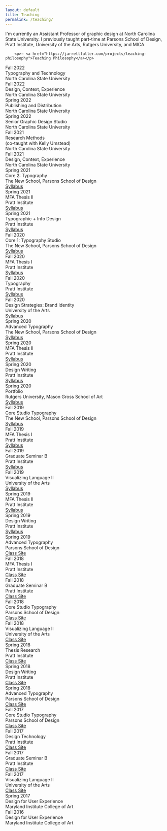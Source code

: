 ```yaml
---
layout: default
title: Teaching
permalink: /teaching/
---
```


<div class="about-intro">
        <p>I'm currently an Assistant Professor of graphic design at North Carolina State University. I previously taught part-time at Parsons School of Design, Pratt Institute, University of the Arts, Rutgers University, and MICA.</p>

        <p>→ <a href="https://jarrettfuller.com/projects/teaching-philosophy">Teaching Philosophy</a></p>

</div>

<main class="archive-preview">

<div class="object">
        <div class="term">Fall 2022</div>
        <div class="class">Typography and Technology</div>
        <div class="school">North Carolina State University</div>
        <div class="term"></div>
</div>

<div class="object">
        <div class="term">Fall 2022</div>
        <div class="class">Design, Context, Experience</div>
        <div class="school">North Carolina State University</div>
        <div class="term"></div>
</div>


<div class="object">
        <div class="term">Spring 2022</div>
        <div class="class">Publishing and Distribution</div>
        <div class="school">North Carolina State University</div>
        <div class="term"></div>
</div>

<div class="object">
        <div class="term">Spring 2022</div>
        <div class="class">Senior Graphic Design Studio</div>
        <div class="school">North Carolina State University</div>
        <div class="term"></div>
</div>

<div class="object">
        <div class="term">Fall 2021</div>
        <div class="class">Research Methods<br> (co-taught with Kelly Umstead)</div>
        <div class="school">North Carolina State University</div>
        <div class="term"></div>
</div>

<div class="object">
        <div class="term">Fall 2021</div>
        <div class="class">Design, Context, Experience</div>
        <div class="school">North Carolina State University</div>
        <div class="term"></div>
</div>

<div class="object">
        <div class="term">Spring 2021</div>
        <div class="class">Core 2: Typography</div>
        <div class="school">The New School, Parsons School of Design</div>
        <div class="term"><a href="https://docs.google.com/document/d/1Fw_-ZV9EGxyzGqwXXzigQ8YHOKPHU8Lli_tSo7Jv8B8/edit?usp=sharing">Syllabus <i class="far fa-external-link-alt"></i></a></div>
</div>

<div class="object">
        <div class="term">Spring 2021</div>
        <div class="class">MFA Thesis II</div>
        <div class="school">Pratt Institute</div>
        <div class="term"> <a href="https://docs.google.com/document/d/1ruQdljlQD39kPs9Ih88_a3TFEvPo32H21qUi7g8cZyw/edit?usp=sharing">Syllabus <i class="far fa-external-link-alt"></i></a></div>
</div>

<div class="object">
        <div class="term">Spring 2021</div>
        <div class="class">Typographic + Info Design</div>
        <div class="school">Pratt Institute</div>
        <div class="term"> <a href="https://docs.google.com/document/d/1EWpTAEkf5fvQ_bzmLAxipfuU8ZF97hbMHLMkEjijjDM/edit?usp=sharing">Syllabus <i class="far fa-external-link-alt"></i></a></div>
</div>

<div class="object">
                        <div class="term">Fall 2020</div>
            <div class="class">Core 1: Typography Studio </div>
            <div class="school">The New School, Parsons School of Design</div>
            <div class="term"><a href="https://docs.google.com/document/d/1Fw_-ZV9EGxyzGqwXXzigQ8YHOKPHU8Lli_tSo7Jv8B8/edit?usp=sharing">Syllabus <i class="far fa-external-link-alt"></i></a></div>
</div>

<div class="object">
                        <div class="term">Fall 2020</div>
            <div class="class">MFA Thesis I</div>
            <div class="school">Pratt Institute</div>
            <div class="term"><a href="https://docs.google.com/document/d/1ruQdljlQD39kPs9Ih88_a3TFEvPo32H21qUi7g8cZyw/edit?usp=sharing">Syllabus <i class="far fa-external-link-alt"></i></a></div>
</div>

<div class="object">
                        <div class="term">Fall 2020</div>
            <div class="class">Typography</div>
            <div class="school">Pratt Institute</div>
            <div class="term"><a href="https://docs.google.com/document/d/1EWpTAEkf5fvQ_bzmLAxipfuU8ZF97hbMHLMkEjijjDM/edit?usp=sharing">Syllabus <i class="far fa-external-link-alt"></i></a></div>
</div>

<div class="object">
                        <div class="term">Fall 2020</div>
            <div class="class">Design Strategies: Brand Identity</div>
            <div class="school">University of the Arts</div>
            <div class="term"><a href="https://docs.google.com/document/d/1ed4yQOf7wlxQXFYgQs3D9B4kgWi2tiOzxB09q4WW-U8/edit?usp=sharing">Syllabus <i class="far fa-external-link-alt"></i></a></div>
</div>

<div class="object">
                        <div class="term">Spring 2020</div>
            <div class="class">Advanced Typography</div>
            <div class="school">The New School, Parsons School of Design</div>
            <div class="term"><a href="https://drive.google.com/open?id=1nJyzvj3U1CpSWa89MVBcJZMhneIJUYdekyLynw9W2NM">Syllabus <i class="far fa-external-link-alt"></i></a></div>
</div>

<div class="object">
                        <div class="term">Spring 2020</div>
            <div class="class">MFA Thesis II</div>
            <div class="school">Pratt Institute</div>
            <div class="term"><a href="https://drive.google.com/open?id=11PS7J4WrRWXzo83xBMQCd5bT7aSbE31BHZuts1OoPqI">Syllabus <i class="far fa-external-link-alt"></i></a></div>
</div>

<div class="object">
                        <div class="term">Spring 2020</div>
            <div class="class">Design Writing</div>
            <div class="school">Pratt Institute</div>
            <div class="term"><a href="https://drive.google.com/open?id=1VjVNCY337h59CDes7nQJKrWaOPOVvEprHY9ugebEOmE">Syllabus <i class="far fa-external-link-alt"></i></a></div>
</div>

<div class="object">
                        <div class="term">Spring 2020</div>
            <div class="class">Portfolio</div>
            <div class="school">Rutgers University, Mason Gross School of Art</div>
            <div class="term"><a href="https://drive.google.com/open?id=1Gz__zsjZDBj4brOs0GpnFn4kHBiOcR27cQb3JFW1rio">Syllabus <i class="far fa-external-link-alt"></i></a></div>
</div>


<div class="object">
                        <div class="term">Fall 2019</div>
            <div class="class">Core Studio Typography</div>
            <div class="school">The New School, Parsons School of Design</div>
            <div class="term"><a href="https://drive.google.com/open?id=1Uia0hB1fhpDZ1d3vV2P4LDL3m3tWPJqmbiqE7bubqNo">Syllabus <i class="far fa-external-link-alt"></i></a></div>
</div>

<div class="object">
                        <div class="term">Fall 2019</div>
            <div class="class">MFA Thesis I</div>
            <div class="school">Pratt Institute</div>
            <div class="term"><a href="https://docs.google.com/document/d/1ruQdljlQD39kPs9Ih88_a3TFEvPo32H21qUi7g8cZyw/edit?usp=sharing">Syllabus <i class="far fa-external-link-alt"></i></a></div>
</div>

<div class="object">
            <div class="term">Fall 2019</div>
            <div class="class">Graduate Seminar B</div>
            <div class="school">Pratt Institute</div>
     <div class="term"><a href="https://docs.google.com/document/d/1UDsX0BcZm7lTou61bATNhQb7OiI3FvMHMoP4oJwwTtA/edit?usp=sharing">Syllabus <i class="far fa-external-link-alt"></i></a></div>
        </div>

<div class="object">
            <div class="term">Fall 2019</div>
            <div class="class">Visualizing Language II</div>
            <div class="school">University of the Arts</div>
            <div class="term"><a href="https://drive.google.com/open?id=1idG9YxPa98VTffkEjgT7TMTECI1mUpEC_Sk1VjSp-c4">Syllabus <i class="far fa-external-link-alt"></i></a></div>
        </div>

<div class="object">
            <div class="term">Spring 2019</div>
            <div class="class">MFA Thesis II</div>
            <div class="school">Pratt Institute</div>
            <div class="term"><a href="http://www.jarrettfuller.com/thesis">Syllabus <i class="far fa-external-link-alt"></i></a></div>
        </div>

<div class="object">
            <div class="term">Spring 2019</div>
            <div class="class">Design Writing</div>
            <div class="school">Pratt Institute</div>
            <div class="term"><a href="https://docs.google.com/document/d/1l6iqXbwxTMLQbnPOcrxE4c-GGtgtM8L8OX0DKGuZmPw/edit?usp=sharing">Syllabus <i class="far fa-external-link-alt"></i></a></div>
        </div>

<div class="object">
            <div class="term">Spring 2019</div>
            <div class="class">Advanced Typography</div>
            <div class="school">Parsons School of Design</div>
            <div class="term"><a href="http://www.jarrettfuller.com/advanced-type">Class Site <i class="far fa-external-link-alt"></i></a></div>
        </div>

<div class="object">
            <div class="term">Fall 2018</div>
            <div class="class">MFA Thesis I</div>
            <div class="school">Pratt Institute</div>
            <div class="term"><a href="http://www.jarrettfuller.com/thesis-research">Class Site <i class="far fa-external-link-alt"></i></a></div>
        </div>

<div class="object">
            <div class="term">Fall 2018</div>
            <div class="class">Graduate Seminar B</div>
            <div class="school">Pratt Institute</div>
            <div class="term"><a href="http://www.jarrettfuller.com/seminar">Class Site <i class="far fa-external-link-alt"></i></a></div>
        </div>

<div class="object">
            <div class="term">Fall 2018</div>
            <div class="class">Core Studio Typography</div>
            <div class="school">Parsons School of Design</div>
            <div class="term"><a href="http://www.jarrettfuller.com/type">Class Site <i class="far fa-external-link-alt"></i></a></div>
        </div>

<div class="object">
            <div class="term">Fall 2018</div>
            <div class="class">Visualizing Language II</div>
            <div class="school">University of the Arts</div>
            <div class="term"><a href="http://www.jarrettfuller.com/viz">Class Site <i class="far fa-external-link-alt"></i></a></div>
        </div>

<div class="object">
            <div class="term">Spring 2018</div>
            <div class="class">Thesis Research</div>
            <div class="school">Pratt Institute</div>
            <div class="term"><a href="http://www.jarrettfuller.com/thesis-research">Class Site <i class="far fa-external-link-alt"></i></a></div>
        </div>

<div class="object">
            <div class="term">Spring 2018</div>
            <div class="class">Design Writing</div>
            <div class="school">Pratt Institute</div>
            <div class="term"><a href="http://www.jarrettfuller.com/design-writing">Class Site <i class="far fa-external-link-alt"></i></a></div>
        </div>

<div class="object">
            <div class="term">Spring 2018</div>
            <div class="class">Advanced Typography</div>
            <div class="school">Parsons School of Design</div>
            <div class="term"><a href="http://www.jarrettfuller.com/advanced-type">Class Site <i class="far fa-external-link-alt"></i></a></div>
        </div>

<div class="object">
            <div class="term">Fall 2017</div>
            <div class="class">Core Studio Typography</div>
            <div class="school">Parsons School of Design</div>
            <div class="term"><a href="http://www.jarrettfuller.com/type/f17">Class Site <i class="far fa-external-link-alt"></i></a></div>
        </div>

<div class="object">
            <div class="term">Fall 2017</div>
            <div class="class">Design Technology</div>
            <div class="school">Pratt Institute</div>
            <div class="term"><a href="http://www.jarrettfuller.com/tech">Class Site <i class="far fa-external-link-alt"></i></a></div>
        </div>

<div class="object">
            <div class="term">Fall 2017</div>
            <div class="class">Graduate Seminar B</div>
            <div class="school">Pratt Institute</div>
            <div class="term"><a href="http://www.jarrettfuller.com/seminar/f17">Class Site <i class="far fa-external-link-alt"></i></a></div>
        </div>

<div class="object">
            <div class="term">Fall 2017</div>
            <div class="class">Visualizing Language II</div>
            <div class="school">University of the Arts</div>
            <div class="term"><a href="http://www.jarrettfuller.com/seminar/f17">Class Site <i class="far fa-external-link-alt"></i></a></div>
        </div>

<div class="object">
            <div class="term">Spring 2017</div>
            <div class="class">Design for User Experience</div>
            <div class="school">Maryland Institute College of Art</div>
            </div>


<div class="object">
            <div class="term">Fall 2016</div>
            <div class="class">Design for User Experience</div>
            <div class="school">Maryland Institute College of Art</div>
            </div>

</main>
